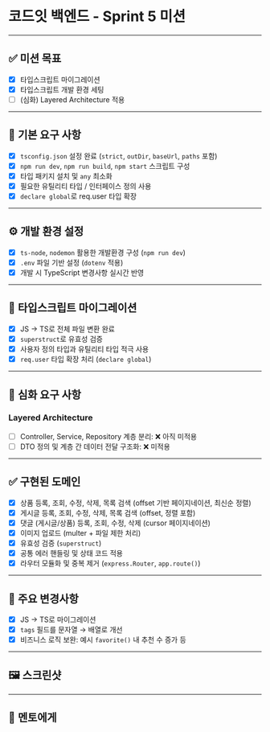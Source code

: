 # 코드잇 백엔드 - Sprint 5 미션

---

## ✅ 미션 목표

- [x] 타입스크립트 마이그레이션
- [x] 타입스크립트 개발 환경 세팅
- [ ] (심화) Layered Architecture 적용

---

## 📌 기본 요구 사항

- [x] `tsconfig.json` 설정 완료 (`strict`, `outDir`, `baseUrl`, `paths` 포함)
- [x] `npm run dev`, `npm run build`, `npm start` 스크립트 구성
- [x] 타입 패키지 설치 및 `any` 최소화
- [x] 필요한 유틸리티 타입 / 인터페이스 정의 사용
- [x] `declare global`로 req.user 타입 확장

---

## ⚙ 개발 환경 설정

- [x] `ts-node`, `nodemon` 활용한 개발환경 구성 (`npm run dev`)
- [x] `.env` 파일 기반 설정 (`dotenv` 적용)
- [x] 개발 시 TypeScript 변경사항 실시간 반영

---

## 🔁 타입스크립트 마이그레이션

- [x] JS → TS로 전체 파일 변환 완료
- [x] `superstruct`로 유효성 검증
- [x] 사용자 정의 타입과 유틸리티 타입 적극 사용
- [x] `req.user` 타입 확장 처리 (`declare global`)

---

## 🧱 심화 요구 사항

### Layered Architecture

- [ ] Controller, Service, Repository 계층 분리: ❌ 아직 미적용
- [ ] DTO 정의 및 계층 간 데이터 전달 구조화: ❌ 미적용

---

## ✅ 구현된 도메인

- [x] 상품 등록, 조회, 수정, 삭제, 목록 검색 (offset 기반 페이지네이션, 최신순 정렬)
- [x] 게시글 등록, 조회, 수정, 삭제, 목록 검색 (offset, 정렬 포함)
- [x] 댓글 (게시글/상품) 등록, 조회, 수정, 삭제 (cursor 페이지네이션)
- [x] 이미지 업로드 (multer + 파일 제한 처리)
- [x] 유효성 검증 (`superstruct`)
- [x] 공통 에러 핸들링 및 상태 코드 적용
- [x] 라우터 모듈화 및 중복 제거 (`express.Router`, `app.route()`)

---

## 🔧 주요 변경사항

- [x] JS → TS로 마이그레이션
- [x] `tags` 필드를 문자열 → 배열로 개선
- [x] 비즈니스 로직 보완: 예시 `favorite()` 내 추천 수 증가 등

---

## 🖼 스크린샷


---

## 🙋 멘토에게
